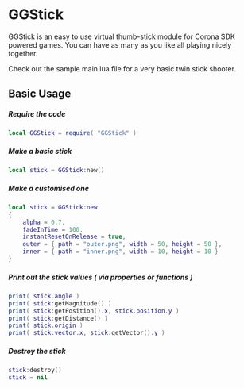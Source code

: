 GGStick
=======

GGStick is an easy to use virtual thumb-stick module for Corona SDK powered games. You can have as many as you like all playing nicely together.

Check out the sample main.lua file for a very basic twin stick shooter.

Basic Usage
-------------------------

##### Require the code
```lua
local GGStick = require( "GGStick" )
```

##### Make a basic stick
```lua
local stick = GGStick:new()
```

##### Make a customised one
```lua
local stick = GGStick:new
{
	alpha = 0.7, 
	fadeInTime = 100,
	instantResetOnRelease = true,
	outer = { path = "outer.png", width = 50, height = 50 },
	inner = { path = "inner.png", width = 10, height = 10 }
}
```

##### Print out the stick values ( via properties or functions )
```lua
print( stick.angle )
print( stick:getMagnitude() )
print( stick:getPosition().x, stick.position.y )
print( stick:getDistance() )
print( stick.origin )
print( stick.vector.x, stick:getVector().y )
```

##### Destroy the stick
```lua
stick:destroy()
stick = nil
```
